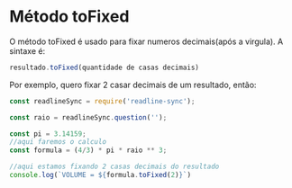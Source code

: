 # Método toFixed

O método toFixed é usado para fixar numeros decimais(após a virgula). A sintaxe é:



```javascript
resultado.toFixed(quantidade de casas decimais)
```



Por exemplo, quero fixar 2 casar decimais de um resultado, então:

```javascript
const readlineSync = require('readline-sync');

const raio = readlineSync.question('');

const pi = 3.14159;
//aqui faremos o calculo
const formula = (4/3) * pi * raio ** 3;

//aqui estamos fixando 2 casas decimais do resultado
console.log(`VOLUME = ${formula.toFixed(2)}`)

```
